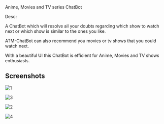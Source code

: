 Anime, Movies and TV series ChatBot

Desc:

A ChatBot which will resolve all your doubts regarding which show to watch next or which show is similar to the ones you like.

ATM-ChatBot can also recommend you movies or tv shows that you could watch next.

With a beautiful UI this ChatBot is efficient for Anime, Movies and TV shows enthusiasts.

## Screenshots
![1](https://user-images.githubusercontent.com/25390047/38203719-cc63755e-36bd-11e8-9375-4c58a5a17986.JPG)

![3](https://user-images.githubusercontent.com/25390047/38203784-ff07aa70-36bd-11e8-94f3-f8837cc78f1a.JPG)

![2](https://user-images.githubusercontent.com/25390047/38203754-e354897e-36bd-11e8-85b7-f785e925056a.JPG)


![4](https://user-images.githubusercontent.com/25390047/38203833-29686d68-36be-11e8-9f32-f9f29de20571.JPG)




